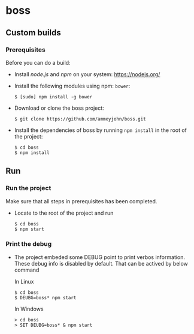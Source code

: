 # boss

## Custom builds

### Prerequisites

Before you can do a build:

- Install *node.js* and *npm* on your system: https://nodejs.org/
- Install the following modules using npm: `bower`:

  ```
  $ [sudo] npm install -g bower
  ```

- Download or clone the boss project:

  ```
  $ git clone https://github.com/ammeyjohn/boss.git
  ```

- Install the dependencies of boss by running `npm install` in the root of the project:

  ```
  $ cd boss
  $ npm install
  ```
 
## Run

### Run the project

Make sure that all steps in prerequisites has been completed.

- Locate to the root of the project and run

  ```
  $ cd boss
  $ npm start
  ```

### Print the debug

- The project embeded some DEBUG point to print verbos information. These debug info is disabled by default. That can be actived by below command
  
  In Linux
  
  ```
  $ cd boss
  $ DEUBG=boss* npm start
  ```
  In Windows
  
  ```
  > cd boss
  > SET DEUBG=boss* & npm start
  ```
